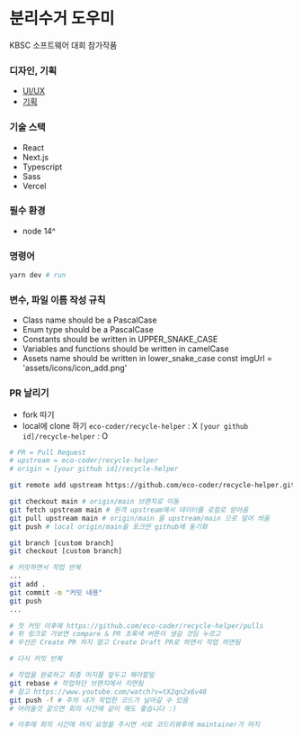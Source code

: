 # 분리수거 도우미
KBSC 소프트웨어 대회 참가작품


### 디자인, 기획
- [UI/UX](https://www.figma.com/file/ncnVwNd1SzFVRtILzKSwI7/recycle-helper?node-id=0%3A1)
- [기획](https://www.figma.com/file/ncnVwNd1SzFVRtILzKSwI7/recycle-helper?node-id=18%3A98)

### 기술 스택
- React
- Next.js
- Typescript
- Sass
- Vercel

### 필수 환경
- node 14^

### 명령어
```bash
yarn dev # run 
```

### 변수, 파일 이름 작성 규칙
- Class name should be a PascalCase
- Enum type should be a PascalCase
- Constants should be written in UPPER_SNAKE_CASE
- Variables and functions should be written in camelCase
- Assets name should be written in lower_snake_case const imgUrl = 'assets/icons/icon_add.png'

### PR 날리기
- fork 따기
- local에 clone 하기 `eco-coder/recycle-helper` : X `[your github id]/recycle-helper` : O
```bash
# PR = Pull Request
# upstream = eco-coder/recycle-helper
# origin = [your github id]/recycle-helper

git remote add upstream https://github.com/eco-coder/recycle-helper.git # 최초 1회만, upstream 저장소 지정

git checkout main # origin/main 브랜치로 이동
git fetch upstream main # 원격 upstream에서 데이터를 로컬로 받아옴
git pull upstream main # origin/main 을 upstream/main 으로 덮어 씌움
git push # local origin/main을 포크딴 github에 동기화

git branch [custom branch]
git checkout [custom branch]

# 커밋하면서 작업 반복
...
git add .
git commit -m "커밋 내용"
git push
...

# 첫 커밋 이후에 https://github.com/eco-coder/recycle-helper/pulls 
# 위 링크로 가보면 compare & PR 초록색 버튼이 생길 것임 누르고
# 우선은 Create PR 하지 말고 Create Draft PR로 하면서 작업 하면됨

# 다시 커밋 반복

# 작업을 완료하고 최종 머지를 앞두고 해야할일
git rebase # 작업하던 브랜치에서 치면됨
# 참고 https://www.youtube.com/watch?v=tX2qn2x6v48
git push -f # 주의 내가 작업한 코드가 날아갈 수 있음
# 어려울것 같으면 회의 시간에 같이 해도 좋습니다 :)

# 이후에 회의 시간에 머지 요청을 주시면 서로 코드리뷰후에 maintainer가 머지 
```

